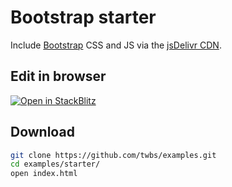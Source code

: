 # Bootstrap starter

Include [Bootstrap](https://getbootstrap.com) CSS and JS via the [jsDelivr CDN](https://www.jsdelivr.com/package/npm/bootstrap).

## Edit in browser

[![Open in StackBlitz](https://developer.stackblitz.com/img/open_in_stackblitz.svg)](https://stackblitz.com/github/twbs/examples/tree/main/starter?file=README.md)

## Download

```sh
git clone https://github.com/twbs/examples.git
cd examples/starter/
open index.html
```
